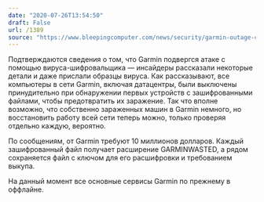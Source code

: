 ```yaml
---
date: "2020-07-26T13:54:50"
draft: False
url: /1389
source: "https://www.bleepingcomputer.com/news/security/garmin-outage-caused-by-confirmed-wastedlocker-ransomware-attack/"
---
```


Подтверждаются сведения о том, что Garmin подвергся атаке с помощью вируса-шифровальщика — инсайдеры рассказали некоторые детали и даже прислали образцы вируса. Как рассказывают, все компьютеры в сети Garmin, включая датацентры, были выключены принудительно при обнаружении первых устройств с зашифрованными файлами, чтобы предотвратить их заражение. Так что вполне возможно, что собственно зараженных машин в Garmin немного, но восстановить работу всей сети теперь можно, только проверяя отдельно каждую, вероятно.

По сообщениям, от Garmin требуют 10 миллионов долларов. Каждый зашифрованный файл получает расширение GARMINWASTED, а рядом сохраняется файл с ключом для его расшифровки и требованием выкупа. 

На данный момент все основные сервисы Garmin по прежнему в оффлайне.
